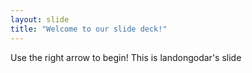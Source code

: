 ```yaml
---
layout: slide
title: "Welcome to our slide deck!"
---
```


Use the right arrow to begin!
This is landongodar's slide
